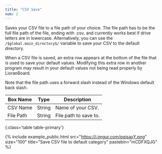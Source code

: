 ```yaml
---
title: "CSV Save"
num: 2
---
```


Saves your CSV file to a file path of your choice. The file path has to be the full file path of the file, ending with .csv, and currently works best if drive letters are in lowercase. Alternatively, you can use the `/$global.main_directory$/` variable to save your CSV to the default directory. 

When a CSV file is saved, an extra row appears at the bottom of the file that is used to save your default values. Modifying this extra row in another program may result in your default values not being read properly by LioranBoard. 

Note that the file path uses a forward slash instead of the Windows default back slash.

| Box Name | Type | Description | 
|-------|--------|--------
|CSV Name|String|Name of your CSV.
|File Path|String|File path to save to.
{:class='table table-primary'}

{% include example_public.html src="https://i.imgur.com/pqisayY.png" size="100" title="Save CSV file to default category" pastebin="mCDFXQJG" %} 







